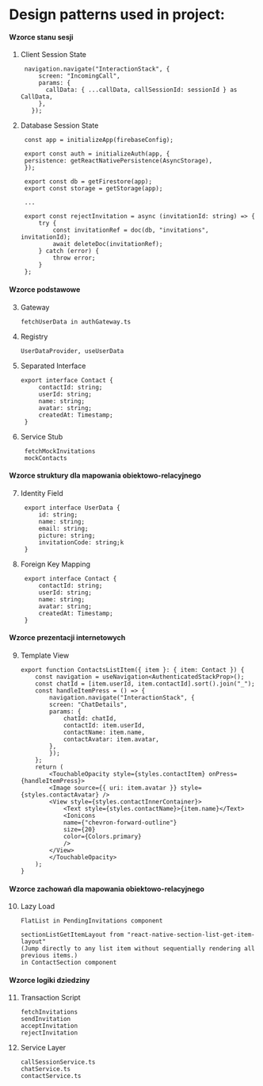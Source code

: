 # Design patterns used in project:


#### Wzorce stanu sesji

1. Client Session State
   ```
    navigation.navigate("InteractionStack", {
        screen: "IncomingCall",
        params: {
          callData: { ...callData, callSessionId: sessionId } as CallData,
        },
      });

   ```
2. Database Session State
   ```
    const app = initializeApp(firebaseConfig);

    export const auth = initializeAuth(app, {
    persistence: getReactNativePersistence(AsyncStorage),
    });

    export const db = getFirestore(app);
    export const storage = getStorage(app);

    ...

    export const rejectInvitation = async (invitationId: string) => {
        try {
            const invitationRef = doc(db, "invitations", invitationId);
            await deleteDoc(invitationRef);
        } catch (error) {
            throw error;
        }
    };
   ```

#### Wzorce podstawowe

3. Gateway
   ```
   fetchUserData in authGateway.ts
   ```

4. Registry
   ```
   UserDataProvider, useUserData
   ```

5. Separated Interface
   ```
   export interface Contact {
        contactId: string;
        userId: string;
        name: string;
        avatar: string;
        createdAt: Timestamp;
    }

   ```
6. Service Stub 
   ```
    fetchMockInvitations
    mockContacts
   ```

#### Wzorce struktury dla mapowania obiektowo-relacyjnego

7. Identity Field
   ```
    export interface UserData {
        id: string;
        name: string;
        email: string;
        picture: string;
        invitationCode: string;k
    }
   ```

8. Foreign Key Mapping
   ```
    export interface Contact {
        contactId: string;
        userId: string;
        name: string;
        avatar: string;
        createdAt: Timestamp;
    }
   ```

#### Wzorce prezentacji internetowych

9. Template View
    ```
    export function ContactsListItem({ item }: { item: Contact }) {
        const navigation = useNavigation<AuthenticatedStackProp>();
        const chatId = [item.userId, item.contactId].sort().join("_");
        const handleItemPress = () => {
            navigation.navigate("InteractionStack", {
            screen: "ChatDetails",
            params: {
                chatId: chatId,
                contactId: item.userId,
                contactName: item.name,
                contactAvatar: item.avatar,
            },
            });
        };
        return (
            <TouchableOpacity style={styles.contactItem} onPress={handleItemPress}>
            <Image source={{ uri: item.avatar }} style={styles.contactAvatar} />
            <View style={styles.contactInnerContainer}>
                <Text style={styles.contactName}>{item.name}</Text>
                <Ionicons
                name={"chevron-forward-outline"}
                size={20}
                color={Colors.primary}
                />
            </View>
            </TouchableOpacity>
        );
    }
    ```

#### Wzorce zachowań dla mapowania obiektowo-relacyjnego

10. Lazy Load
    ```
    FlatList in PendingInvitations component

    sectionListGetItemLayout from "react-native-section-list-get-item-layout"
    (Jump directly to any list item without sequentially rendering all previous items.)
    in ContactSection component
    ```

#### Wzorce logiki dziedziny
11. Transaction Script
    ```
    fetchInvitations
    sendInvitation
    acceptInvitation
    rejectInvitation
    ```
12. Service Layer
    ```
    callSessionService.ts
    chatService.ts
    contactService.ts
    ```